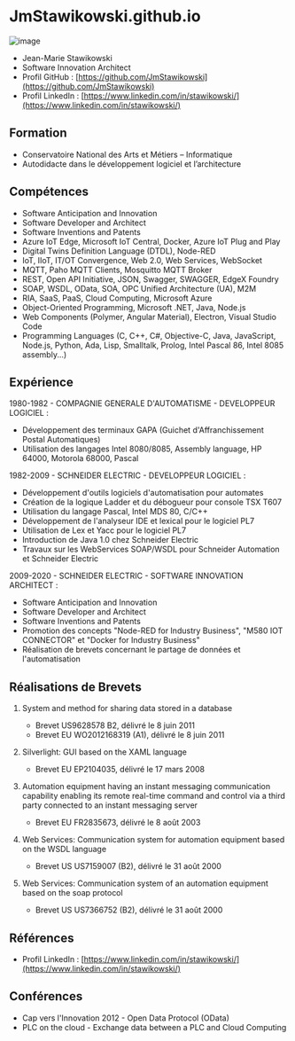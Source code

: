 # JmStawikowski.github.io
![image](https://github.com/JmStawikowski/JmStawikowski.github.io/assets/3303993/c8bb26b8-f9cc-4b0d-b8c2-efe78dbcdd64)
- Jean-Marie Stawikowski
- Software Innovation Architect
- Profil GitHub : [https://github.com/JmStawikowski](https://github.com/JmStawikowski)
- Profil LinkedIn : [https://www.linkedin.com/in/stawikowski/](https://www.linkedin.com/in/stawikowski/)

Formation
-----------
- Conservatoire National des Arts et Métiers – Informatique
- Autodidacte dans le développement logiciel et l’architecture

Compétences
-----------
- Software Anticipation and Innovation
- Software Developer and Architect
- Software Inventions and Patents
- Azure IoT Edge, Microsoft IoT Central, Docker, Azure IoT Plug and Play
- Digital Twins Definition Language (DTDL), Node-RED
- IoT, IIoT, IT/OT Convergence, Web 2.0, Web Services, WebSocket
- MQTT, Paho MQTT Clients, Mosquitto MQTT Broker
- REST, Open API Initiative, JSON, Swagger, SWAGGER, EdgeX Foundry
- SOAP, WSDL, OData, SOA, OPC Unified Architecture (UA), M2M
- RIA, SaaS, PaaS, Cloud Computing, Microsoft Azure
- Object-Oriented Programming, Microsoft .NET, Java, Node.js
- Web Components (Polymer, Angular Material), Electron, Visual Studio Code
- Programming Languages (C, C++, C#, Objective-C, Java, JavaScript, Node.js, Python, Ada, Lisp, Smalltalk, Prolog, Intel Pascal 86, Intel 8085 assembly...)

Expérience
-----------
1980-1982 - COMPAGNIE GENERALE D'AUTOMATISME - DEVELOPPEUR LOGICIEL :
- Développement des terminaux GAPA (Guichet d'Affranchissement Postal Automatiques)
- Utilisation des langages Intel 8080/8085, Assembly language, HP 64000, Motorola 68000, Pascal

1982-2009 - SCHNEIDER ELECTRIC - DEVELOPPEUR LOGICIEL :
- Développement d'outils logiciels d'automatisation pour automates
- Création de la logique Ladder et du débogueur pour console TSX T607
- Utilisation du langage Pascal, Intel MDS 80, C/C++
- Développement de l'analyseur IDE et lexical pour le logiciel PL7
- Utilisation de Lex et Yacc pour le logiciel PL7
- Introduction de Java 1.0 chez Schneider Electric
- Travaux sur les WebServices SOAP/WSDL pour Schneider Automation et Schneider Electric

2009-2020 - SCHNEIDER ELECTRIC - SOFTWARE INNOVATION ARCHITECT :
- Software Anticipation and Innovation
- Software Developer and Architect
- Software Inventions and Patents
- Promotion des concepts "Node-RED for Industry Business", "M580 IOT CONNECTOR" et "Docker for Industry Business"
- Réalisation de brevets concernant le partage de données et l'automatisation

Réalisations de Brevets
-----------------------
1. System and method for sharing data stored in a database
   - Brevet US9628578 B2, délivré le 8 juin 2011
   - Brevet EU WO2012168319 (A1), délivré le 8 juin 2011

2. Silverlight: GUI based on the XAML language
   - Brevet EU EP2104035, délivré le 17 mars 2008

3. Automation equipment having an instant messaging communication capability enabling its remote real-time command and control via a third party connected to an instant messaging server
   - Brevet EU FR2835673, délivré le 8 août 2003

4. Web Services: Communication system for automation equipment based on the WSDL language
   - Brevet US US7159007 (B2), délivré le 31 août 2000

5. Web Services: Communication system of an automation equipment based on the soap protocol
   - Brevet US US7366752 (B2), délivré le 31 août 2000

Références
----------
- Profil LinkedIn : [https://www.linkedin.com/in/stawikowski/](https://www.linkedin.com/in/stawikowski/)

Conférences
-----------
- Cap vers l'Innovation 2012 - Open Data Protocol (OData)
- PLC on the cloud - Exchange data between a PLC and Cloud Computing
